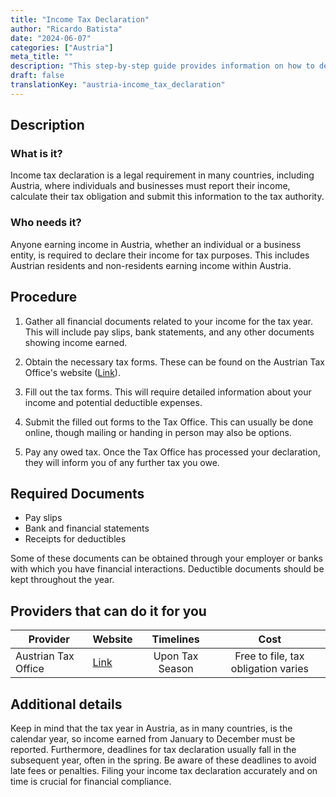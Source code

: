 ```yaml
---
title: "Income Tax Declaration"
author: "Ricardo Batista"
date: "2024-06-07"
categories: ["Austria"]
meta_title: ""
description: "This step-by-step guide provides information on how to declare income tax in Austria."
draft: false
translationKey: "austria-income_tax_declaration"
---
```


## Description
### What is it?
Income tax declaration is a legal requirement in many countries, including Austria, where individuals and businesses must report their income, calculate their tax obligation and submit this information to the tax authority.

### Who needs it?
Anyone earning income in Austria, whether an individual or a business entity, is required to declare their income for tax purposes. This includes Austrian residents and non-residents earning income within Austria.

## Procedure

1. Gather all financial documents related to your income for the tax year. This will include pay slips, bank statements, and any other documents showing income earned.

2. Obtain the necessary tax forms. These can be found on the Austrian Tax Office's website ([Link](https://www.bmf.gv.at/)).

3. Fill out the tax forms. This will require detailed information about your income and potential deductible expenses.

4. Submit the filled out forms to the Tax Office. This can usually be done online, though mailing or handing in person may also be options.

5. Pay any owed tax. Once the Tax Office has processed your declaration, they will inform you of any further tax you owe.

## Required Documents
- Pay slips
- Bank and financial statements
- Receipts for deductibles

Some of these documents can be obtained through your employer or banks with which you have financial interactions. Deductible documents should be kept throughout the year.

## Providers that can do it for you

| Provider        |     Website     |     Timelines    |       Cost      |
| --------------- | --------------- |  :-------------: | :-------------: |
| Austrian Tax Office    | [Link](https://www.bmf.gv.at/)      |      Upon Tax Season      |        Free to file, tax obligation varies       |

## Additional details
Keep in mind that the tax year in Austria, as in many countries, is the calendar year, so income earned from January to December must be reported. Furthermore, deadlines for tax declaration usually fall in the subsequent year, often in the spring. Be aware of these deadlines to avoid late fees or penalties. Filing your income tax declaration accurately and on time is crucial for financial compliance.